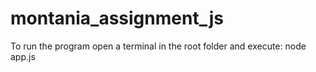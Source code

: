 # montania_assignment_js

To run the program open a terminal in the root folder and execute: node app.js
